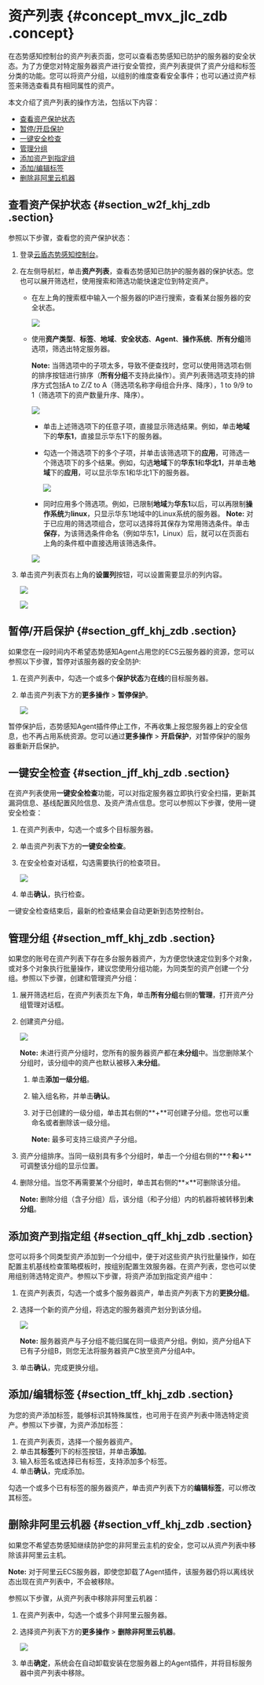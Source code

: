 # 资产列表 {#concept_mvx_jlc_zdb .concept}

在态势感知控制台的资产列表页面，您可以查看态势感知已防护的服务器的安全状态。为了方便您对特定服务器资产进行安全管控，资产列表提供了资产分组和标签分类的功能。您可以将资产分组，以组别的维度查看安全事件；也可以通过资产标签来筛选查看具有相同属性的资产。

本文介绍了资产列表的操作方法，包括以下内容：

-   [查看资产保护状态](#section_w2f_khj_zdb)
-   [暂停/开启保护](#section_gff_khj_zdb)
-   [一键安全检查](#section_jff_khj_zdb)
-   [管理分组](#section_mff_khj_zdb)
-   [添加资产到指定组](#section_qff_khj_zdb)
-   [添加/编辑标签](#section_tff_khj_zdb)
-   [删除非阿里云机器](#section_vff_khj_zdb)

## 查看资产保护状态 {#section_w2f_khj_zdb .section}

参照以下步骤，查看您的资产保护状态：

1.  登录[云盾态势感知控制台](https://yundun.console.aliyun.com/?p=sas)。
2.  在左侧导航栏，单击**资产列表**，查看态势感知已防护的服务器的保护状态。您也可以展开筛选栏，使用搜索和筛选功能快速定位到特定资产。
    -   在左上角的搜索框中输入一个服务器的IP进行搜索，查看某台服务器的安全状态。

        ![](http://static-aliyun-doc.oss-cn-hangzhou.aliyuncs.com/assets/img/13636/4854_zh-CN.png)

    -   使用**资产类型**、**标签**、**地域**、**安全状态**、**Agent**、**操作系统**、**所有分组**筛选项，筛选出特定服务器。

        **Note:** 当筛选项中的子项太多，导致不便查找时，您可以使用筛选项右侧的排序按钮进行排序（**所有分组**不支持此操作）。资产列表筛选项支持的排序方式包括A to Z/Z to A（筛选项名称字母组合升序、降序），1 to 9/9 to 1（筛选项下的资产数量升序、降序）。

        ![](http://static-aliyun-doc.oss-cn-hangzhou.aliyuncs.com/assets/img/13636/4855_zh-CN.png)

        -   单击上述筛选项下的任意子项，直接显示筛选结果。例如，单击**地域**下的**华东1**，直接显示华东1下的服务器。
        -   勾选一个筛选项下的多个子项，并单击该筛选项下的**应用**，可筛选一个筛选项下的多个结果。例如，勾选**地域**下的**华东1**和**华北1**，并单击**地域**下的**应用**，可以显示华东1和华北1下的服务器。

            ![](http://static-aliyun-doc.oss-cn-hangzhou.aliyuncs.com/assets/img/13636/4856_zh-CN.png)

        -   同时应用多个筛选项。例如，已限制**地域**为**华东1**以后，可以再限制**操作系统**为**linux**，只显示华东1地域中的Linux系统的服务器。
        **Note:** 对于已应用的筛选项组合，您可以选择将其保存为常用筛选条件。单击**保存**，为该筛选条件命名（例如华东1，Linux）后，就可以在页面右上角的条件框中直接选用该筛选条件。

        ![](http://static-aliyun-doc.oss-cn-hangzhou.aliyuncs.com/assets/img/13636/4857_zh-CN.png)

3.  单击资产列表页右上角的**设置列**按钮，可以设置需要显示的列内容。

    ![](http://static-aliyun-doc.oss-cn-hangzhou.aliyuncs.com/assets/img/13636/4858_zh-CN.png)

    ![](http://static-aliyun-doc.oss-cn-hangzhou.aliyuncs.com/assets/img/13636/4859_zh-CN.png)


## 暂停/开启保护 {#section_gff_khj_zdb .section}

如果您在一段时间内不希望态势感知Agent占用您的ECS云服务器的资源，您可以参照以下步骤，暂停对该服务器的安全防护:

1.  在资产列表中，勾选一个或多个**保护状态**为**在线**的目标服务器。
2.  单击资产列表下方的**更多操作** \> **暂停保护**。

    ![](http://static-aliyun-doc.oss-cn-hangzhou.aliyuncs.com/assets/img/13636/4860_zh-CN.png)


暂停保护后，态势感知Agent插件停止工作，不再收集上报您服务器上的安全信息，也不再占用系统资源。您可以通过**更多操作** \> **开启保护**，对暂停保护的服务器重新开启保护。

## 一键安全检查 {#section_jff_khj_zdb .section}

在资产列表使用**一键安全检查**功能，可以对指定服务器立即执行安全扫描，更新其漏洞信息、基线配置风险信息、及资产清点信息。您可以参照以下步骤，使用一键安全检查：

1.  在资产列表中，勾选一个或多个目标服务器。
2.  单击资产列表下方的**一键安全检查**。
3.  在安全检查对话框，勾选需要执行的检查项目。

    ![](http://static-aliyun-doc.oss-cn-hangzhou.aliyuncs.com/assets/img/13636/4861_zh-CN.png)

4.  单击**确认**，执行检查。

一键安全检查结束后，最新的检查结果会自动更新到态势控制台。

## 管理分组 {#section_mff_khj_zdb .section}

如果您的账号在资产列表下存在多台服务器资产，为方便您快速定位到多个对象，或对多个对象执行批量操作，建议您使用分组功能，为同类型的资产创建一个分组。参照以下步骤，创建和管理资产分组：

1.  展开筛选栏后，在资产列表页左下角，单击**所有分组**右侧的**管理**，打开资产分组管理对话框。
2.  创建资产分组。

    ![](http://static-aliyun-doc.oss-cn-hangzhou.aliyuncs.com/assets/img/13636/4862_zh-CN.png)

    **Note:** 未进行资产分组时，您所有的服务器资产都在**未分组**中。当您删除某个分组时，该分组中的资产也默认被移入**未分组**。

    1.  单击**添加一级分组**。
    2.  输入组名称，并单击**确认**。
    3.  对于已创建的一级分组，单击其右侧的**+**可创建子分组。您也可以重命名或者删除该一级分组。

        **Note:** 最多可支持三级资产子分组。

3.  资产分组排序。当同一级别具有多个分组时，单击一个分组右侧的**↑**和**↓**可调整该分组的显示位置。
4.  删除分组。当您不再需要某个分组时，单击其右侧的**×**可删除该分组。

    **Note:** 删除分组（含子分组）后，该分组（和子分组）内的机器将被转移到**未分组**。


## 添加资产到指定组 {#section_qff_khj_zdb .section}

您可以将多个同类型资产添加到一个分组中，便于对这些资产执行批量操作，如在配置主机基线检查策略模板时，按组别配置生效服务器。在资产列表，您也可以使用组别筛选特定资产。参照以下步骤，将资产添加到指定资产组中：

1.  在资产列表页，勾选一个或多个服务器资产，单击资产列表下方的**更换分组**。
2.  选择一个新的资产分组，将选定的服务器资产划分到该分组。

    ![](http://static-aliyun-doc.oss-cn-hangzhou.aliyuncs.com/assets/img/13636/4863_zh-CN.png)

    **Note:** 服务器资产与子分组不能归属在同一级资产分组。例如，资产分组A下已有子分组B，则您无法将服务器资产C放至资产分组A中。

3.  单击**确认**，完成更换分组。

## 添加/编辑标签 {#section_tff_khj_zdb .section}

为您的资产添加标签，能够标识其特殊属性，也可用于在资产列表中筛选特定资产。参照以下步骤，为资产添加标签：

1.  在资产列表页，选择一个服务器资产。
2.  单击其**标签**列下的标签按钮，并单击**添加**。
3.  输入标签名或选择已有标签，支持添加多个标签。
4.  单击**确认**，完成添加。

勾选一个或多个已有标签的服务器资产，单击资产列表下方的**编辑标签**，可以修改其标签。

## 删除非阿里云机器 {#section_vff_khj_zdb .section}

如果您不希望态势感知继续防护您的非阿里云主机的安全，您可以从资产列表中移除该非阿里云主机。

**Note:** 对于阿里云ECS服务器，即使您卸载了Agent插件，该服务器仍将以离线状态出现在资产列表中，不会被移除。

参照以下步骤，从资产列表中移除非阿里云机器：

1.  在资产列表中，勾选一个或多个非阿里云服务器。
2.  选择资产列表下方的**更多操作** \> **删除非阿里云机器**。

    ![](http://static-aliyun-doc.oss-cn-hangzhou.aliyuncs.com/assets/img/13636/4864_zh-CN.png)

3.  单击**确定**，系统会在自动卸载安装在您服务器上的Agent插件，并将目标服务器中资产列表中移除。

